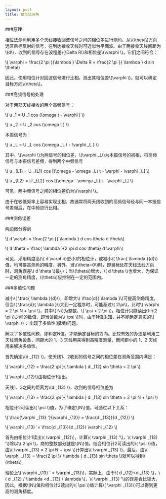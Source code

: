 ```yaml
---
layout: post
title: 相位法测角
---
```


###原理

相位法测角利用多个天线接收回波信号之间的相位差进行测角。从\\(\theta\\)方向远区目标反射的信号，在到达接收天线时可近似为平面波。由于两接收天线间距为\\(d\\)，收到的信号存在波程差\\(\Delta R\\)和相位差\\(\varphi \\)，它们之间符合：

\\( \varphi = \frac{2 \pi }{\lambda } \Delta R = \frac{2 \pi }{ \lambda } d sin \theta\\)

因此，使用相位计对回波信号进行比相，测出其相位差\\(\varphi \\)，就可以确定目标方向\\(\theta\\)。

###高频信号的处理

对于两部天线接收的两个高频信号：

\\( u _1 = U _1 cos (\omega t - \varphi ) \\)

\\( u _2 = U _2 cos (\omega t ) \\)

本振信号为：

\\( u _L = U _L cos (\omega _L t - \varphi _L ) \\)

其中，\\(\varphi \\)为两信号的相位差，\\(\varphi _L\\)为本振信号的初相，将高频信号与本振信号差频，得到两个中频信号

\\( u _{L1} = U _{L1} cos [(\omega - \omega _L) t - \varphi - \varphi _L] \\)

\\( u _{L2} = U _{L2} cos [(\omega - \omega _L) t - \varphi _L] \\)

可见，两中频信号之间的相位差仍为\\(\varphi \\)。

由于在较低频率上容易实现比相，故通常将两天线收到的高频信号经与同一本振信号差频后，在中频进行比相。

###测角误差

两边微分得到

\\( d \varphi = \frac{2 \pi }{ \lambda } d cos \theta d \theta\\)

\\( d \theta = \frac{ \lambda }{2 \pi d cos \theta} d \varphi\\)

可见，采用精度高(\\( d \varphi\\)更小)的相位计，或减小\\( \frac{ \lambda }{d}\\)值，均可提高测角的精度。另外，当\\(\theta=0\\)时，即目标处在天线法线方向时，测角误差\\( d \theta \\)最小；当\\(\theta\\)增大，\\( d \theta \\)也增大，为保证一定的测角精度，\\(\theta\\)应控制在一定的范围内。

###多值性问题

减小\\( \frac{ \lambda }{d}\\)，即增大\\( \frac{d}{ \lambda }\\)可提高测角精度， 但当\\( \frac{d}{ \lambda }\\)大到一定程序时，可能超过\\( 2\pi\\)，此时\\( \varphi = 2 \pi N + \psi \\)，其中\\( N\\)为整数，\\( \psi < 2 \pi \\)。相位计只能读出0~\\(2 \pi \\)之间的数值，即当读数为\\( \psi \\)时，由于N值未知，并不能确定真实的\\( \varphi \\) ，出现了多值性(模糊)问题。

解决了多值性问题，即判定N值，才能确定目标的方向。比较有效的办法是利用三天线测角设备，间距大的 1、3 天线用来得到高精度测量，而间距小的 1、2 天线用来解决多值性。

首先确定\\(d _{12} \\)，使天线1、2收到的信号之间的相位差在测角范围内满足：

\\( \varphi _{12} = \frac{2 \pi }{ \lambda } d _{12} sin \theta < 2 \pi \\)

\\( \varphi _{12}\\)由相位计1读出。

天线1、3之间的距离为\\(d _{13} \\)，收到的信号相位差为

\\( \varphi _{13} = \frac{2 \pi }{ \lambda } d _{13} sin \theta = 2 \pi N + \psi \\)

相位计2可读出\\( \psi \\)值，为了确定\\(N\\)值，可通过以下关系：

\\( \frac{\varphi _{13} '}{\varphi _{12}} = \frac{d _{13}}{d _{12}} \\)

\\( \varphi _{13} '= \frac{d _{13}}{d _{12}} \varphi _{12} \\)

首先由相位计1读出\\( \varphi _{12}\\)，计算\\( \varphi _{13} '\\)，\\( \varphi _{13} '\\)除以\\( 2 \pi \\)，商的整数部分就是\\(N\\)值，结合相位计2可读出的\\( \psi \\)值，由\\( \varphi _{13} = 2 \pi N + \psi \\)计算出\\( \varphi _{13} \\)，最后，由\\( \varphi _{13} = \frac{2 \pi }{ \lambda } d _{13} sin \theta \\)就可以得到\\(\theta\\)。

理论上\\( \varphi _{13} ' = \varphi _{13}\\)，实际上，由于\\( d _{12}<d _{13} \\)，\\( d _{12} / \lambda <d _{13} / \lambda \\)，\\( \varphi _{13} '\\)的误差会比较大，因此，根据\\(N\\)值和相位计2读出的\\( \psi \\)值计算\\( \varphi _{13}\\)可以得到更高的测角精度。
